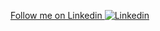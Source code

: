 
      
<a class="libutton" href="https://www.linkedin.com/comm/mynetwork/discovery-see-all?usecase=PEOPLE_FOLLOWS&followMember=lucca-nielsen-53b2a9181" target="_blank"> Follow me  on Linkedin </a> [![Linkedin](https://i.stack.imgur.com/gVE0j.png)](https://www.linkedin.com/)


